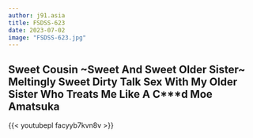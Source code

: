```yaml
---
author: j91.asia
title: FSDSS-623 
date: 2023-07-02
image: "FSDSS-623.jpg"
---
```


## Sweet Cousin ~Sweet And Sweet Older Sister~ Meltingly Sweet Dirty Talk Sex With My Older Sister Who Treats Me Like A C***d Moe Amatsuka


{{< youtubepl facyyb7kvn8v >}}
